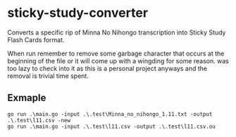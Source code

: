 # sticky-study-converter

Converts a specific rip of Minna No Nihongo transcription into Sticky Study Flash Cards format.

When run remember to remove some garbage character that occurs at the beginning of the file or it will come up with a wingding for some reason. was too lazy to check into it as this is a personal project anyways and the removal is trivial time spent.

## Exmaple

```shell
go run .\main.go -input .\.test\Minna_no_nihongo_1.11.txt -output .\.test\l11.csv -new
go run .\main.go -input .\.test\l11.csv -output .\.test\l11.csv.ou
```

